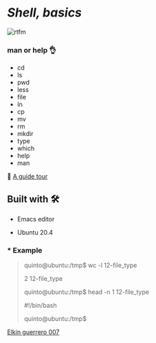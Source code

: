 # _Shell, basics_


![rtfm](https://user-images.githubusercontent.com/85587286/160321598-b149394f-c0c6-48ba-97ee-8d08d2f94ee1.png)

### man or help 👌

- cd
- ls
- pwd
- less
- file
- ln
- cp
- mv
- rm
- mkdir
- type
- which
- help
- man

🚀  [A guide tour](http://linuxcommand.org/lc3_lts0040.php)


## Built with 🛠️

* Emacs editor

* Ubuntu 20.4
  

  
### * Example


> quinto@ubuntu:/tmp$ wc -l 12-file_type
> 
> 2 12-file_type
> 
> quinto@ubuntu:/tmp$ head -n 1 12-file_type
>  
> #!/bin/bash
> 
> quinto@ubuntu:/tmp$

[Elkin guerrero 007](https://github.com/elkinguerrero007)

